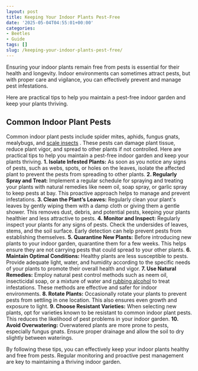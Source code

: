 ```yaml
---
layout: post
title: Keeping Your Indoor Plants Pest-Free
date: '2025-05-04T04:55:01+00:00'
categories:
- Beetles
- Guide
tags: []
slug: /keeping-your-indoor-plants-pest-free/
---
```


Ensuring your indoor plants remain free from pests is essential for their health and longevity. Indoor environments can sometimes attract pests, but with proper care and vigilance, you can effectively prevent and manage pest infestations.

Here are practical tips to help you maintain a pest-free indoor garden and keep your plants thriving.
## Common Indoor Plant Pests
Common indoor plant pests include spider mites, aphids, fungus gnats, mealybugs, and
[scale insects](https://pestpolicy.com/are-mole-crickets-bad-for-your-garden-or-lawn/)
. These pests can damage plant tissue, reduce plant vigor, and spread to other plants if not controlled. Here are practical tips to help you maintain a pest-free indoor garden and keep your plants thriving.
**1. Isolate Infested Plants:**
As soon as you notice any signs of pests, such as webs, spots, or holes on the leaves, isolate the affected plant to prevent the pests from spreading to other plants.
**2. Regularly Spray and Treat:**
Implement a regular schedule for spraying and treating your plants with natural remedies like neem oil, soap spray, or garlic spray to keep pests at bay. This proactive approach helps to manage and prevent infestations.
**3. Clean the Plant’s Leaves:**
Regularly clean your plant's leaves by gently wiping them with a damp cloth or giving them a gentle shower. This removes dust, debris, and potential pests, keeping your plants healthier and less attractive to pests.
**4. Monitor and Inspect:**
Regularly inspect your plants for any signs of pests. Check the undersides of leaves, stems, and the soil surface. Early detection can help prevent pests from establishing themselves.
**5. Quarantine New Plants:**
Before introducing new plants to your indoor garden, quarantine them for a few weeks. This helps ensure they are not carrying pests that could spread to your other plants.
**6. Maintain Optimal Conditions:**
Healthy plants are less susceptible to pests. Provide adequate light, water, and humidity according to the specific needs of your plants to promote their overall health and vigor.
**7. Use Natural Remedies:**
Employ natural pest control methods such as neem oil, insecticidal soap, or a mixture of water and
[rubbing alcohol](https://pestpolicy.com/does-rubbing-alcohol-kill-fleas/)
to treat infestations. These methods are effective and safer for indoor environments.
**8. Rotate Plants:**
Occasionally rotate your plants to prevent pests from settling in one location. This also ensures even growth and exposure to light.
**9. Choose Resistant Varieties:**
When selecting new plants, opt for varieties known to be resistant to common indoor plant pests. This reduces the likelihood of pest problems in your indoor garden.
**10. Avoid Overwatering:**
Overwatered plants are more prone to pests, especially fungus gnats. Ensure proper drainage and allow the soil to dry slightly between waterings.

By following these tips, you can effectively keep your indoor plants healthy and free from pests. Regular monitoring and proactive pest management are key to maintaining a thriving indoor garden.
